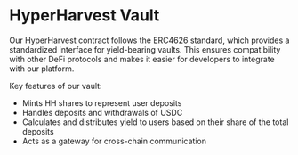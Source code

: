 # HyperHarvest Vault

Our HyperHarvest contract follows the ERC4626 standard, which provides a standardized interface for yield-bearing vaults. This ensures compatibility with other DeFi protocols and makes it easier for developers to integrate with our platform.

Key features of our vault:

* Mints HH shares to represent user deposits
* Handles deposits and withdrawals of USDC
* Calculates and distributes yield to users based on their share of the total deposits
* Acts as a gateway for cross-chain communication
